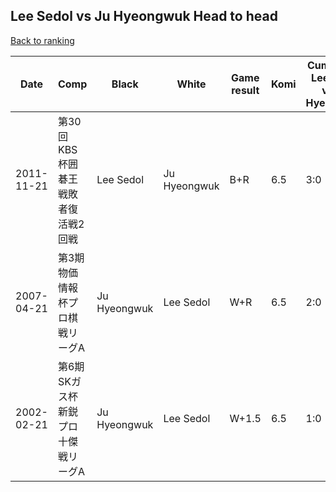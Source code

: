 ## Lee Sedol vs Ju Hyeongwuk Head to head

[Back to ranking](../../index.md)




| **Date** | **Comp** | **Black** | **White** | **Game result** | **Komi** | **Cumulative Lee Sedol vs Ju Hyeongwuk** | **Lee Sedol streak** | **Ju Hyeongwuk streak** | 
| --- | --- | --- | --- | --- | --- | --- | --- | --- |
| 2011-11-21 | 第30回KBS杯囲碁王戦敗者復活戦2回戦 | Lee Sedol | Ju Hyeongwuk | B+R | 6.5 | 3:0 | 3 | 0 | 
| 2007-04-21 | 第3期物価情報杯プロ棋戦リーグA | Ju Hyeongwuk | Lee Sedol | W+R | 6.5 | 2:0 | 2 | 0 | 
| 2002-02-21 | 第6期SKガス杯新鋭プロ十傑戦リーグA | Ju Hyeongwuk | Lee Sedol | W+1.5 | 6.5 | 1:0 | 1 | 0 |




